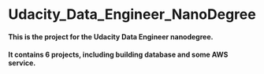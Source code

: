 # Udacity_Data_Engineer_NanoDegree

#### This is the project for the Udacity Data Engineer nanodegree.

#### It contains 6 projects, including building database and some AWS service.
